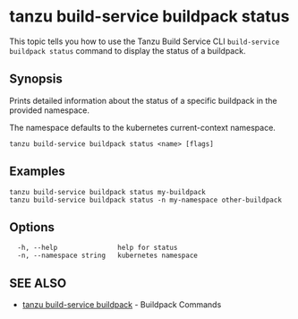 # tanzu build-service buildpack status

This topic tells you how to use the Tanzu Build Service CLI `build-service buildpack status` command
to display the status of a buildpack.

## Synopsis

Prints detailed information about the status of a specific buildpack in the provided namespace.

The namespace defaults to the kubernetes current-context namespace.

```console
tanzu build-service buildpack status <name> [flags]
```

## Examples

```console
tanzu build-service buildpack status my-buildpack
tanzu build-service buildpack status -n my-namespace other-buildpack
```

## Options

```console
  -h, --help               help for status
  -n, --namespace string   kubernetes namespace
```

## SEE ALSO

* [tanzu build-service buildpack](tanzu_build-service_buildpack.hbs.md)	 - Buildpack Commands
